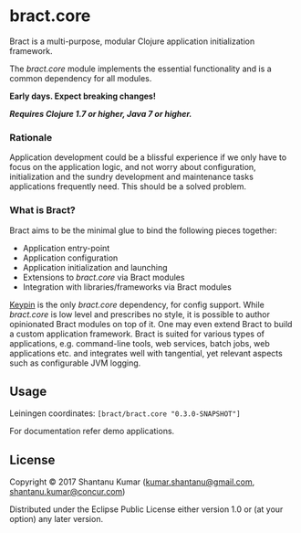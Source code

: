 # bract.core

Bract is a multi-purpose, modular Clojure application initialization framework.

The _bract.core_ module implements the essential functionality and is a common dependency for all modules.

**Early days. Expect breaking changes!**

_**Requires Clojure 1.7 or higher, Java 7 or higher.**_


### Rationale

Application development could be a blissful experience if we only have to focus on the application logic, and not worry
about configuration, initialization and the sundry development and maintenance tasks applications frequently need. This
should be a solved problem.


### What is Bract?

Bract aims to be the minimal glue to bind the following pieces together:

- Application entry-point
- Application configuration
- Application initialization and launching
- Extensions to _bract.core_ via Bract modules
- Integration with libraries/frameworks via Bract modules

[Keypin](https://github.com/kumarshantanu/keypin) is the only _bract.core_ dependency, for config support. While
_bract.core_ is low level and prescribes no style, it is possible to author opinionated Bract modules on top of it.
One may even extend Bract to build a custom application framework. Bract is suited for various types of applications,
e.g. command-line tools, web services, batch jobs, web applications etc. and integrates well with tangential, yet
relevant aspects such as configurable JVM logging.


## Usage

Leiningen coordinates: `[bract/bract.core "0.3.0-SNAPSHOT"]`

For documentation refer demo applications.


## License

Copyright © 2017 Shantanu Kumar (kumar.shantanu@gmail.com, shantanu.kumar@concur.com)

Distributed under the Eclipse Public License either version 1.0 or (at
your option) any later version.
